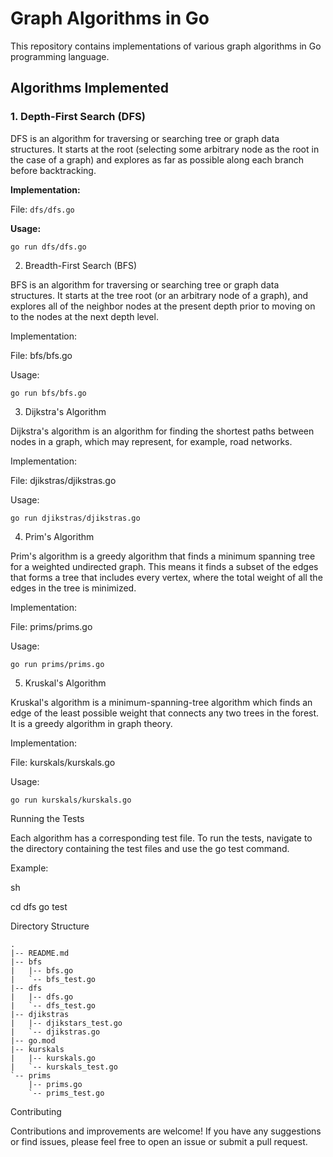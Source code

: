 # Graph Algorithms in Go

This repository contains implementations of various graph algorithms in Go programming language.

## Algorithms Implemented

### 1. Depth-First Search (DFS)

DFS is an algorithm for traversing or searching tree or graph data structures. It starts at the root (selecting some arbitrary node as the root in the case of a graph) and explores as far as possible along each branch before backtracking.

**Implementation:**

File: `dfs/dfs.go`

**Usage:**

    go run dfs/dfs.go

2. Breadth-First Search (BFS)

BFS is an algorithm for traversing or searching tree or graph data structures. It starts at the tree root (or an arbitrary node of a graph), and explores all of the neighbor nodes at the present depth prior to moving on to the nodes at the next depth level.

Implementation:

File: bfs/bfs.go

Usage:


    go run bfs/bfs.go

3. Dijkstra's Algorithm

Dijkstra's algorithm is an algorithm for finding the shortest paths between nodes in a graph, which may represent, for example, road networks.

Implementation:

File: djikstras/djikstras.go

Usage:


    go run djikstras/djikstras.go

4. Prim's Algorithm

Prim's algorithm is a greedy algorithm that finds a minimum spanning tree for a weighted undirected graph. This means it finds a subset of the edges that forms a tree that includes every vertex, where the total weight of all the edges in the tree is minimized.

Implementation:

File: prims/prims.go

Usage:


    go run prims/prims.go

5. Kruskal's Algorithm

Kruskal's algorithm is a minimum-spanning-tree algorithm which finds an edge of the least possible weight that connects any two trees in the forest. It is a greedy algorithm in graph theory.

Implementation:

File: kurskals/kurskals.go

Usage:


    go run kurskals/kurskals.go

Running the Tests

Each algorithm has a corresponding test file. To run the tests, navigate to the directory containing the test files and use the go test command.

Example:

sh

cd dfs
go test

Directory Structure


    .
    |-- README.md
    |-- bfs
    |   |-- bfs.go
    |   `-- bfs_test.go
    |-- dfs
    |   |-- dfs.go
    |   `-- dfs_test.go
    |-- djikstras
    |   |-- djikstars_test.go
    |   `-- djikstras.go
    |-- go.mod
    |-- kurskals
    |   |-- kurskals.go
    |   `-- kurskals_test.go
    `-- prims
        |-- prims.go
        `-- prims_test.go

Contributing

Contributions and improvements are welcome! If you have any suggestions or find issues, please feel free to open an issue or submit a pull request.
